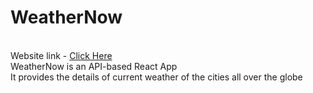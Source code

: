# WeatherNow
<br>
Website link - <a href="https://muke0131.github.io/WeatherNow/">Click Here</a>
<br>
WeatherNow is an API-based React App
<br>
It provides the details of current weather of the cities all over the globe
